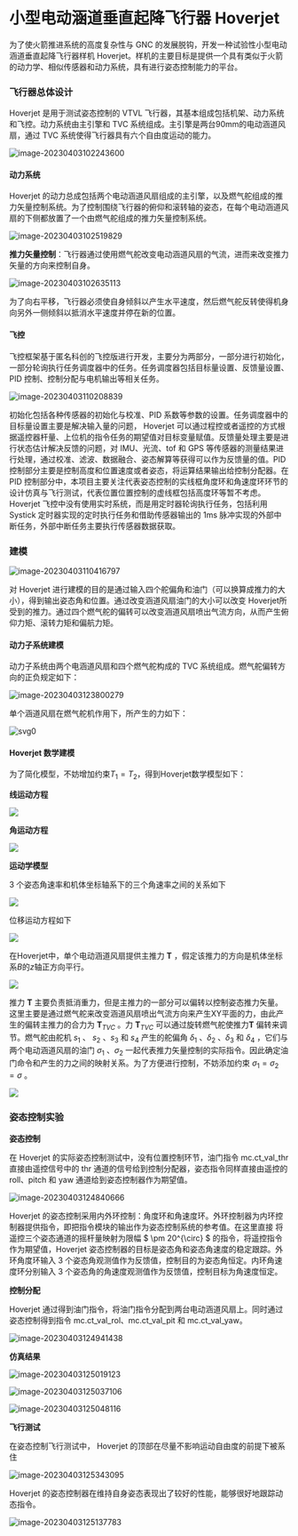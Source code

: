 # 小型电动涵道垂直起降飞行器 Hoverjet

为了使火箭推进系统的高度复杂性与 GNC 的发展脱钩，开发一种试验性小型电动涵道垂直起降飞行器样机 Hoverjet。样机的主要目标是提供一个具有类似于火箭的动力学、相似传感器和动力系统，具有进行姿态控制能力的平台。



### 飞行器总体设计

Hoverjet 是用于测试姿态控制的 VTVL 飞行器，其基本组成包括机架、动力系统和飞控。动力系统由主引擎和 TVC 系统组成。主引擎是两台90mm的电动涵道风扇，通过 TVC 系统使得飞行器具有六个自由度运动的能力。

![image-20230403102243600](README.assets/image-20230403102243600.png)

#### 动力系统

Hoverjet 的动力总成包括两个电动涵道风扇组成的主引擎，以及燃气舵组成的推力矢量控制系统。为了控制围绕飞行器的俯仰和滚转轴的姿态，在每个电动涵道风扇的下侧都放置了一个由燃气舵组成的推力矢量控制系统。

![image-20230403102519829](README.assets/image-20230403102519829.png)

**推力矢量控制**：飞行器通过使用燃气舵改变电动涵道风扇的气流，进而来改变推力矢量的方向来控制自身。

![image-20230403102635113](README.assets/image-20230403102635113.png)

为了向右平移，飞行器必须使自身倾斜以产生水平速度，然后燃气舵反转使得机身向另外一侧倾斜以抵消水平速度并停在新的位置。

#### 飞控

飞控框架基于匿名科创的飞控版进行开发，主要分为两部分，一部分进行初始化，一部分轮询执行任务调度器中的任务。任务调度器包括目标量设置、反馈量设置、PID 控制、控制分配与电机输出等相关任务。

![image-20230403110208839](README.assets/image-20230403110208839.png)

初始化包括各种传感器的初始化与校准、PID 系数等参数的设置。任务调度器中的目标量设置主要是解决输入量的问题， Hoverjet 可以通过程控或者遥控的方式根据遥控器杆量、上位机的指令任务的期望值对目标变量赋值。反馈量处理主要是进行状态估计解决反馈的问题，对 IMU、光流、tof 和 GPS 等传感器的测量结果进行处理，通过校准、滤波、数据融合、姿态解算等获得可以作为反馈量的值。PID 控制部分主要是控制高度和位置速度或者姿态，将运算结果输出给控制分配器。在 PID 控制部分中，本项目主要关注代表姿态控制的实线框角度环和角速度环环节的设计仿真与飞行测试，代表位置位置控制的虚线框包括高度环等暂不考虑。Hoverjet 飞控中没有使用实时系统，而是用定时器轮询执行任务，包括利用Systick 定时器实现的定时执行任务和借助传感器输出的 1ms 脉冲实现的外部中断任务，外部中断任务主要执行传感器数据获取。

### 建模

![image-20230403110416797](README.assets/image-20230403110416797.png)

对 Hoverjet 进行建模的目的是通过输入四个舵偏角和油门（可以换算成推力的大小），得到输出姿态角和位置。通过改变涵道风扇油门的大小可以改变 Hoverjet所受到的推力。通过四个燃气舵的偏转可以改变涵道风扇喷出气流方向，从而产生俯仰力矩、滚转力矩和偏航力矩。

#### 动力子系统建模

动力子系统由两个电涵道风扇和四个燃气舵构成的 TVC 系统组成。燃气舵偏转方向的正负规定如下：

![image-20230403123800279](README.assets/image-20230403123800279.png)

单个涵道风扇在燃气舵机作用下，所产生的力如下：

![svg0](README.assets/svg0.svg)

#### Hoverjet 数学建模

为了简化模型，不妨增加约束$T_1 = T_2$，得到Hoverjet数学模型如下：

**线运动方程**

![](README.assets/svg1.svg)

**角运动方程**

![](README.assets/svg2.svg)

**运动学模型**

3 个姿态角速率和机体坐标轴系下的三个角速率之间的关系如下

![](README.assets/svg3.svg)

位移运动方程如下

![](README.assets/svg4.svg)

在Hoverjet中，单个电动涵道风扇提供主推力 $\boldsymbol{T}$ ，假定该推力的方向是机体坐标系$B$的$z$轴正方向平行。

![](README.assets/svg5.svg)

推力 $\boldsymbol{T}$ 主要负责抵消重力，但是主推力的一部分可以偏转以控制姿态推力矢量。这里主要是通过燃气舵来改变涵道风扇喷出气流方向来产生XY平面的力，由此产生的偏转主推力的合力为 $\boldsymbol{T}_{TVC}$ 。力 $\boldsymbol{T}_{TVC}$ 可以通过旋转燃气舵使推力$\boldsymbol{T}$ 偏转来调节。燃气舵由舵机 $s_1$ 、 $s_2$ 、$s_3$ 和 $s_4$ 产生的舵偏角 $\delta_1$ 、$\delta_2$ 、$\delta_3$ 和 $\delta_4$ ，它们与两个电动涵道风扇的油门 $\sigma_1$ 、$\sigma_2$ 一起代表推力矢量控制的实际指令。因此确定油门命令和产生的力之间的映射关系。为了方便进行控制，不妨添加约束 $\sigma_1 = \sigma_2 = \sigma$ 。

![](README.assets/svg6.svg)

### 姿态控制实验

**姿态控制**

在 Hoverjet 的实际姿态控制测试中，没有位置控制环节，油门指令 mc.ct_val_thr直接由遥控信号中的 thr 通道的信号给到控制分配器，姿态指令同样直接由遥控的roll、pitch 和 yaw 通道给到姿态控制器作为期望值。

![image-20230403124840666](README.assets/image-20230403124840666.png)

Hoverjet 的姿态控制采用内外环控制：角度环和角速度环。外环控制器为内环控制器提供指令，即把指令模块的输出作为姿态控制系统的参考值。在这里直接
将遥控三个姿态通道的摇杆量映射为限幅 $ \pm 20^{\circ} $ 的指令，将遥控指令作为期望值，Hoverjet 姿态控制器的目标是姿态角和姿态角速度的稳定跟踪。外环角度环输入 3 个姿态角观测值作为反馈值，控制目的为姿态角恒定。内环角速度环分别输入 3 个姿态角的角速度观测值作为反馈值，控制目标为角速度恒定。

**控制分配**

Hoverjet 通过得到油门指令，将油门指令分配到两台电动涵道风扇上。同时通过姿态控制得到指令 mc.ct_val_rol、mc.ct_val_pit 和 mc.ct_val_yaw。

![image-20230403124941438](README.assets/image-20230403124941438.png)

**仿真结果**

![image-20230403125019123](README.assets/image-20230403125019123.png)

![image-20230403125037106](README.assets/image-20230403125037106.png)

![image-20230403125048116](README.assets/image-20230403125048116.png)

**飞行测试**

在姿态控制飞行测试中， Hoverjet 的顶部在尽量不影响运动自由度的前提下被系住

![image-20230403125343095](README.assets/image-20230403125343095.png)

Hoverjet 的姿态控制器在维持自身姿态表现出了较好的性能，能够很好地跟踪动态指令。

![image-20230403125137783](README.assets/image-20230403125137783.png)

